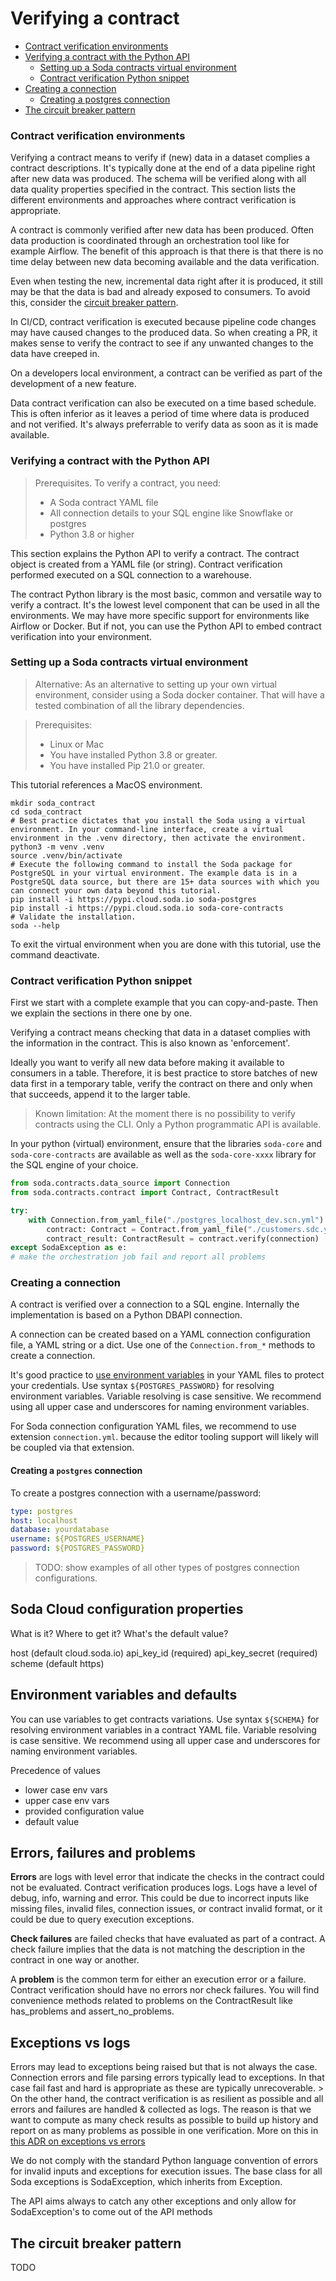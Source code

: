 # Verifying a contract

* [Contract verification environments](#contract-verification-environments)
* [Verifying a contract with the Python API](#verifying-a-contract-with-the-python-api)
  * [Setting up a Soda contracts virtual environment](#setting-up-a-soda-contracts-virtual-environment)
  * [Contract verification Python snippet](#contract-verification-python-snippet)
* [Creating a connection](#creating-a-connection)
  * [Creating a postgres connection](#creating-a-postgres-connection)
* [The circuit breaker pattern](#the-circuit-breaker-pattern)


### Contract verification environments

Verifying a contract means to verify if (new) data in a dataset complies a contract descriptions.
It's typically done at the end of a data pipeline right after new data was produced.  The schema will
be verified along with all data quality properties specified in the contract. This section lists the
different environments and approaches where contract verification is appropriate.

A contract is commonly verified after new data has been produced. Often data production is coordinated
through an orchestration tool like for example Airflow. The benefit of this approach is that there is that
there is no time delay between new data becoming available and the data verification.

Even when testing the new, incremental data right after it is produced, it still may be that the
data is bad and already exposed to consumers.  To avoid this, consider the
[circuit breaker pattern](#the-circuit-breaker-pattern).

In CI/CD, contract verification is executed because pipeline code changes may have caused changes to the
produced data.  So when creating a PR, it makes sense to verify the contract to see if any unwanted changes
to the data have creeped in.

On a developers local environment, a contract can be verified as part of the development of a new
feature.

Data contract verification can also be executed on a time based schedule.  This is often inferior as
it leaves a period of time where data is produced and not verified.  It's always preferrable to verify
data as soon as it is made available.

### Verifying a contract with the Python API

> Prerequisites.  To verify a contract, you need:
> * A Soda contract YAML file
> * All connection details to your SQL engine like Snowflake or postgres
> * Python 3.8 or higher

This section explains the Python API to verify a contract.  The contract object is created from
a YAML file (or string). Contract verification performed executed on a SQL connection to a
warehouse.

The contract Python library is the most basic, common and versatile way to verify a contract.
It's the lowest level component that can be used in all the environments.  We may have more specific
support for environments like Airflow or Docker.  But if not, you can use the Python API to
embed contract verification into your environment.

### Setting up a Soda contracts virtual environment

> Alternative: As an alternative to setting up your own virtual environment, consider using
> a Soda docker container.  That will have a tested combination of all the library dependencies.

> Prerequisites:
> * Linux or Mac
> * You have installed Python 3.8 or greater.
> * You have installed Pip 21.0 or greater.

This tutorial references a MacOS environment.

```shell
mkdir soda_contract
cd soda_contract
# Best practice dictates that you install the Soda using a virtual environment. In your command-line interface, create a virtual environment in the .venv directory, then activate the environment.
python3 -m venv .venv
source .venv/bin/activate
# Execute the following command to install the Soda package for PostgreSQL in your virtual environment. The example data is in a PostgreSQL data source, but there are 15+ data sources with which you can connect your own data beyond this tutorial.
pip install -i https://pypi.cloud.soda.io soda-postgres
pip install -i https://pypi.cloud.soda.io soda-core-contracts
# Validate the installation.
soda --help
```

To exit the virtual environment when you are done with this tutorial, use the command deactivate.

### Contract verification Python snippet

First we start with a complete example that you can copy-and-paste.  Then we explain the sections in there one by one.

Verifying a contract means checking that data in a dataset complies with the information in the contract. This is
also known as 'enforcement'.

Ideally you want to verify all new data before making it available to consumers in a table.  Therefore, it is best
practice to store batches of new data first in a temporary table, verify the contract on there and only when that
succeeds, append it to the larger table.

> Known limitation: At the moment there is no possibility to verify contracts using the CLI. Only a
> Python programmatic API is available.

In your python (virtual) environment, ensure that the libraries `soda-core` and `soda-core-contracts` are available
as well as the `soda-core-xxxx` library for the SQL engine of your choice.

```python
from soda.contracts.data_source import Connection
from soda.contracts.contract import Contract, ContractResult

try:
    with Connection.from_yaml_file("./postgres_localhost_dev.scn.yml") as connection:
        contract: Contract = Contract.from_yaml_file("./customers.sdc.yml")
        contract_result: ContractResult = contract.verify(connection)
except SodaException as e:
# make the orchestration job fail and report all problems
```

### Creating a connection

A contract is verified over a connection to a SQL engine. Internally the implementation is based on
a Python DBAPI connection.

A connection can be created based on a YAML connection configuration file, a YAML string or a dict.
Use one of the `Connection.from_*` methods to create a connection.

It's good practice to [use environment variables](#environment-variables-and-defaults) in your YAML
files to protect your credentials. Use syntax `${POSTGRES_PASSWORD}` for resolving environment variables.
Variable resolving is case sensitive. We recommend using all upper case and underscores for naming
environment variables.

For Soda connection configuration YAML files, we recommend to use extension `connection.yml`. because
the editor tooling support will likely will be coupled via that extension.

#### Creating a `postgres` connection

To create a postgres connection with a username/password:
```yaml
type: postgres
host: localhost
database: yourdatabase
username: ${POSTGRES_USERNAME}
password: ${POSTGRES_PASSWORD}
```

> TODO: show examples of all other types of postgres connection configurations.

## Soda Cloud configuration properties

What is it?  Where to get it?  What's the default value?

host (default cloud.soda.io)
api_key_id (required)
api_key_secret (required)
scheme (default https)

## Environment variables and defaults

You can use variables to get contracts variations. Use syntax `${SCHEMA}` for resolving environment variables in a contract YAML file.
Variable resolving is case sensitive. We recommend using all upper case and underscores for naming environment variables.

Precedence of values
* lower case env vars
* upper case env vars
* provided configuration value
* default value

## Errors, failures and problems

**Errors** are logs with level error that indicate the checks in the contract could not be evaluated. Contract verification
produces logs. Logs have a level of debug, info, warning and error. This could be due to incorrect inputs like missing files,
invalid files, connection issues, or contract invalid format, or it could be due to query execution exceptions.

**Check failures** are failed checks that have evaluated as part of a contract. A check failure implies that the data is
not matching the description in the contract in one way or another.

A **problem** is the common term for either an execution error or a failure.  Contract verification should have no errors nor
check failures. You will find convenience methods related to problems on the ContractResult like has_problems and
assert_no_problems.

## Exceptions vs logs

Errors may lead to exceptions being raised but that is not always the
case. Connection errors and file parsing errors typically lead to exceptions. In that case fail fast and hard is appropriate as
these are typically unrecoverable. > On the other hand, the contract verification is as resilient as possible and all errors and
failures are handled & collected as logs. The reason is that we want to compute as many check results as possible to build up
history and report on as many problems as possible in one verification.  More on this in
[this ADR on exceptions vs errors](../adr/03_exceptions_vs_error_logs)

We do not comply with the standard Python language convention of errors for invalid inputs and exceptions
for execution issues. The base class for all Soda exceptions is SodaException, which inherits from Exception.

The API aims always to catch any other exceptions and only allow for SodaException's to come out of the
API methods

## The circuit breaker pattern

TODO
